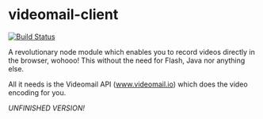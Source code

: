 videomail-client
================

[![Build Status](https://travis-ci.org/binarykitchen/videomail-client.svg?branch=master)](https://travis-ci.org/binarykitchen/videomail-client)

A revolutionary node module which enables you to record videos directly in the browser, wohooo! This without the need for Flash, Java nor anything else.

All it needs is the Videomail API (www.videomail.io) which does the video encoding for you.

*UNFINISHED VERSION!*
